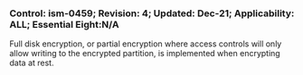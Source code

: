 ### Control: ism-0459; Revision: 4; Updated: Dec-21; Applicability: ALL; Essential Eight:N/A
<p>Full disk encryption, or partial encryption where access controls will only allow writing to the encrypted partition, is implemented when encrypting data at rest.</p>